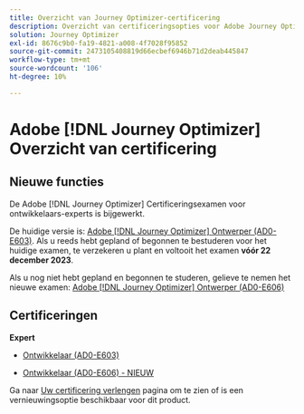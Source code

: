 ```yaml
---
title: Overzicht van Journey Optimizer-certificering
description: Overzicht van certificeringsopties voor Adobe Journey Optimizer
solution: Journey Optimizer
exl-id: 8676c9b0-fa19-4821-a008-4f7028f95852
source-git-commit: 2473105408819d66ecbef6946b71d2deab445847
workflow-type: tm+mt
source-wordcount: '106'
ht-degree: 10%

---
```


# Adobe [!DNL Journey Optimizer] Overzicht van certificering

## Nieuwe functies

De Adobe [!DNL Journey Optimizer] Certificeringsexamen voor ontwikkelaars-experts is bijgewerkt.

De huidige versie is: [Adobe [!DNL Journey Optimizer] Ontwerper (AD0-E603)](/help/certifications/ajo/ajo-e-developer.md). Als u reeds hebt gepland of begonnen te bestuderen voor het huidige examen, te verzekeren u plant en voltooit het examen **vóór 22 december 2023**.

Als u nog niet hebt gepland en begonnen te studeren, gelieve te nemen het nieuwe examen: [Adobe [!DNL Journey Optimizer] Ontwerper (AD0-E606)](/help/certifications/ajo/ajo-e-developer-23-10.md)

## Certificeringen

**Expert**

* [Ontwikkelaar (AD0-E603)](/help/certifications/ajo/ajo-e-developer.md) <!--AD0-E603-->

* [Ontwikkelaar (AD0-E606) - NIEUW](/help/certifications/ajo/ajo-e-developer-23-10.md) <!--AD0-E606-->

Ga naar [Uw certificering verlengen](/help/certifications/renew.md) pagina om te zien of is een vernieuwingsoptie beschikbaar voor dit product.
